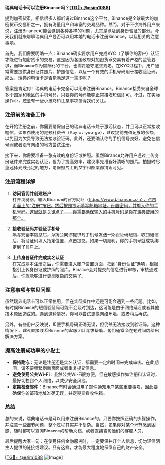 **瑞典电话卡可以注册Binance吗？[[TG💪+ @esim1088](https://t.me/s/esim1088)]**

提到加密货币，相信很多人都听说过Binance这个平台。Binance是全球最大的加密货币交易所之一，拥有海量用户和丰富的交易品种。然而，对于不少海外用户来说，注册Binance可能会遇到各种各样的问题，尤其是涉及到身份验证的部分。今天我们就来聊聊瑞典用户是否可以用本地的电话卡注册Binance，以及相关的注意事项。

首先，我们需要明确一点：Binance确实要求用户完成KYC（了解你的客户）认证才能进行加密货币的交易。这是因为各国政府对加密货币交易有着严格的监管要求，而Binance作为国际化的平台，也需要遵守这些规定。在KYC过程中，用户通常需要提供身份证件照片、护照信息，以及一个有效的手机号码用于接收验证码。那么，瑞典的电话卡是否能满足这一需求呢？

答案是肯定的！瑞典的电话卡完全可以用来注册Binance。Binance接受来自全球多个国家和地区的手机号码，只要你的号码能够正常接收短信即可。不过，在实际操作中，还是有一些小技巧和注意事项值得我们关注。

### 注册前的准备工作

在开始注册之前，你需要确保自己的瑞典电话卡处于激活状态，并且可以正常接收短信。如果你使用的是预付费卡（Pay-as-you-go），建议提前充值足够的余额，以免因为欠费导致无法接收验证码。此外，还要确认你的手机信号良好，避免在信号弱或者没有网络的地方尝试注册。

接下来，你需要准备一张有效的身份证或护照。虽然Binance允许用户通过上传身份证件来完成实名认证，但为了提高效率，建议事先准备好清晰的照片。拍摄时尽量选择光线充足的地方，确保照片上的文字和图案都清晰可见。

### 注册流程详解

1. **访问官网并创建账户**  
   打开浏览器，输入Binance的官方网址（https://www.binance.com），点击页面上的“注册”按钮。然后按照提示填写邮箱地址、设置密码，并输入你的手机号码。这里就是关键点了——你需要确保输入的手机号码是你在瑞典使用的那个。

2. **接收验证码并验证手机号**  
   填写完基本信息后，系统会向你提供的手机号发送一条验证码短信。收到短信后，将验证码填入指定位置，点击提交。如果一切顺利，你的手机号就成功绑定到了账户上。

3. **上传身份证件完成实名认证**  
   在完成基本注册之后，你需要进入账户设置页面，找到“身份认证”选项，根据指引上传身份证或护照的照片。Binance会对提交的信息进行审核，审核通过后，你就能够进行更高限额的交易了。

### 注意事项与常见问题

虽然瑞典电话卡可以正常使用，但在实际操作中还是可能会遇到一些问题。比如，有时候Binance的短信验证码可能不会及时到达，这可能是由于网络延迟或者其他技术原因造成的。遇到这种情况，你可以尝试更换网络环境，或者稍后再试。

另外，有些用户反映说，即便手机号码正确无误，但仍然无法接收到验证码。这种情况下，建议直接联系Binance的客服团队寻求帮助。他们通常会在短时间内给出解决方案。

### 提高注册成功率的小贴士

- **保持耐心**：无论是注册还是实名认证，都需要一定的时间来完成审核。在此期间，请不要频繁刷新页面或者重复提交信息。
- **避免使用公共Wi-Fi**：虽然公共Wi-Fi很方便，但在敏感操作如注册和认证时，最好切换到个人网络，以减少安全风险。
- **定期检查邮件**：Binance有时会通过电子邮件通知用户某些重要事项，因此要确保你的邮箱地址准确无误，并定期查看收件箱。

### 总结

总的来说，瑞典电话卡是可以用来注册Binance的。只要你按照正确的步骤操作，并注意一些细节问题，整个过程其实并不复杂。当然，如果你对某个环节感到困惑，随时都可以查阅Binance的帮助文档，或者直接咨询他们的客服人员。

最后提醒大家一句：在使用任何金融服务时，一定要保护好个人信息，切勿轻信陌生人提供的链接或建议。只有这样，才能最大程度地保障自己的财产安全。

[[TG💪+ @esim1088](https://t.me/s/esim1088) ![Image](https://i.postimg.cc/4NQfJmqS/Snipaste-2025-05-13-00-14-12.png)]
